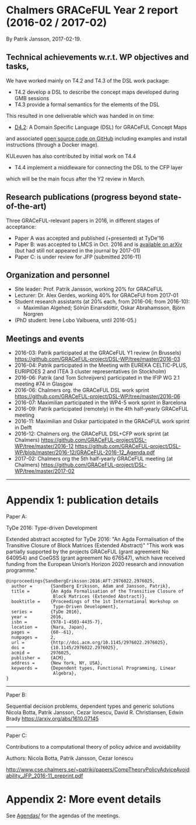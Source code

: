 # Chalmers GRACeFUL Year 2 report (2016-02 / 2017-02)

By Patrik Jansson, 2017-02-19.

## Technical achievements w.r.t. WP objectives and tasks,

We have worked mainly on T4.2 and T4.3 of the DSL work package:

* T4.2 develop a DSL to describe the concept maps developed during GMB sessions
* T4.3 provide a formal semantics for the elements of the DSL

This resulted in one deliverable which was handed in on time:

* [D4.2](deliverables/d4.2/): A Domain Specific Language (DSL) for GRACeFUL Concept Maps

and associated
[open source code on GitHub](https://github.com/GRACeFUL-project/GRACe) including
examples and install instructions (through a Docker image).

KULeuven has also contributed by initial work on T4.4

* T4.4 implement a middleware for connecting the DSL to the CFP layer

which will be the main focus after the Y2 review in March.

## Research publications (progress beyond state-of-the-art)

Three GRACeFUL-relevant papers in 2016, in different stages of acceptance:
* Paper A was accepted and published (+presented) at TyDe'16
* Paper B: was accepted to LMCS in Oct. 2016 and is [available on arXiv](https://arxiv.org/abs/1610.07145) (but had still not appeared in the journal by 2017-01)
* Paper C: is under review for JFP (submitted 2016-11)

## Organization and personnel

* Site leader: Prof. Patrik Jansson, working 20% for GRACeFUL
* Lecturer: Dr. Alex Gerdes, working 40% for GRACeFUl from 2017-01
* Student research assistants (at 20% each, from 2016-06; from 2016-10):
    * Maximilian Algehed; Sólrún Einarsdóttir, Oskar Abrahamsson, Björn Norgren
* (PhD student: Irene Lobo Valbuena, until 2016-05.)

## Meetings and events

* 2016-03: Patrik participated at the GRACeFUL Y1 review (in Brussels)
  https://github.com/GRACeFUL-project/DSL-WP/tree/master/2016-03
* 2016-04: Patrik participated in the Meeting with EUREKA CELTIC-PLUS, EURIPIDES 2 and ITEA 3 cluster representatives (in Stockholm)
* 2016-06: Patrik (and Tom Schreijvers) participated in the IFIP WG 2.1 meeting #74 in Glasgow
* 2016-06: Chalmers org. the GRACeFUL DSL work sprint
  https://github.com/GRACeFUL-project/DSL-WP/tree/master/2016-06
* 2016-07: Maximilian participated in the WP4-5 work sprint in Barcelona
* 2016-09: Patrik participated (remotely) in the 4th half-yearly GRACeFUL meeting
* 2016-11: Maximilian and Oskar participated in the GRACeFUL work sprint in Delft
* 2016-12: Chalmers org. the GRACeFUL DSL+CFP work sprint (at Chalmers)
  https://github.com/GRACeFUL-project/DSL-WP/tree/master/2016-12
  https://github.com/GRACeFUL-project/DSL-WP/blob/master/2016-12/GRACeFUL-2016-12_Agenda.pdf
* 2017-02: Chalmers org the 5th half-yearly GRACeFUL meeting (at Chalmers)
  https://github.com/GRACeFUL-project/DSL-WP/tree/master/2017-02

----------------------------------------------------------------
# Appendix 1: publication details

Paper A:

TyDe 2016: Type-driven Development

Extended abstract accepted for TyDe 2016: "An Agda Formalisation of the Transitive Closure of Block Matrices (Extended Abstract)"
"This work was partially supported by the projects GRACeFUL (grant agreement No 640954) and CoeGSS (grant agreement No 676547), which have received funding from the European Union’s Horizon 2020 research and innovation programme."

```
@inproceedings{SandbergEriksson:2016:AFT:2976022.2976025,
  author =       {Sandberg Eriksson, Adam and Jansson, Patrik},
  title =        {An Agda Formalisation of the Transitive Closure of
                  Block Matrices (Extended Abstract)},
  booktitle =    {Proceedings of the 1st International Workshop on
                  Type-Driven Development},
  series =       {TyDe 2016},
  year =         2016,
  isbn =         {978-1-4503-4435-7},
  location =     {Nara, Japan},
  pages =        {60--61},
  numpages =     2,
  url =          {http://doi.acm.org/10.1145/2976022.2976025},
  doi =          {10.1145/2976022.2976025},
  acmid =        2976025,
  publisher =    {ACM},
  address =      {New York, NY, USA},
  keywords =     {Dependent types, Functional Programming, Linear
                  Algebra},
}
```

----
Paper B:

Sequential decision problems, dependent types and generic solutions
Nicola Botta, Patrik Jansson, Cezar Ionescu, David R. Christiansen, Edwin Brady
  https://arxiv.org/abs/1610.07145


----
Paper C:

Contributions to a computational theory of policy advice and avoidability

Authors: Nicola Botta, Patrik Jansson, Cezar Ionescu

http://www.cse.chalmers.se/~patrikj/papers/CompTheoryPolicyAdviceAvoidability_JFP_2016-11_preprint.pdf

# Appendix 2: More event details

See [Agendas/](Agendas/) for the agendas of the meetings.
